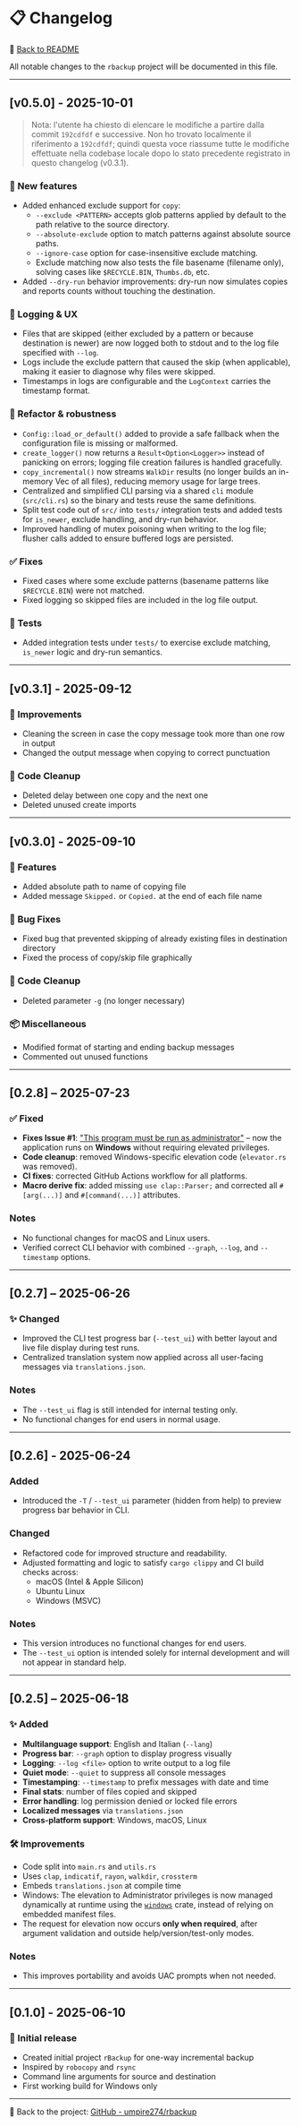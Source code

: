 # 📋 Changelog

📖 [Back to README](README.md)

All notable changes to the `rbackup` project will be documented in this file.

---

## [v0.5.0] - 2025-10-01

> Nota: l'utente ha chiesto di elencare le modifiche a partire dalla commit `192cdfdf` e successive. Non ho trovato localmente il riferimento a `192cdfdf`; quindi questa voce riassume tutte le modifiche effettuate nella codebase locale dopo lo stato precedente registrato in questo changelog (v0.3.1).

### 🚀 New features

- Added enhanced exclude support for `copy`:
  - `--exclude <PATTERN>` accepts glob patterns applied by default to the path relative to the source directory.
  - `--absolute-exclude` option to match patterns against absolute source paths.
  - `--ignore-case` option for case-insensitive exclude matching.
  - Exclude matching now also tests the file basename (filename only), solving cases like `$RECYCLE.BIN`, `Thumbs.db`, etc.
- Added `--dry-run` behavior improvements: dry-run now simulates copies and reports counts without touching the destination.

### 🧾 Logging & UX

- Files that are skipped (either excluded by a pattern or because destination is newer) are now logged both to stdout and to the log file specified with `--log`.
- Logs include the exclude pattern that caused the skip (when applicable), making it easier to diagnose why files were skipped.
- Timestamps in logs are configurable and the `LogContext` carries the timestamp format.

### 🔧 Refactor & robustness

- `Config::load_or_default()` added to provide a safe fallback when the configuration file is missing or malformed.
- `create_logger()` now returns a `Result<Option<Logger>>` instead of panicking on errors; logging file creation failures is handled gracefully.
- `copy_incremental()` now streams `WalkDir` results (no longer builds an in-memory Vec of all files), reducing memory usage for large trees.
- Centralized and simplified CLI parsing via a shared `cli` module (`src/cli.rs`) so the binary and tests reuse the same definitions.
- Split test code out of `src/` into `tests/` integration tests and added tests for `is_newer`, exclude handling, and dry-run behavior.
- Improved handling of mutex poisoning when writing to the log file; flusher calls added to ensure buffered logs are persisted.

### ✅ Fixes

- Fixed cases where some exclude patterns (basename patterns like `$RECYCLE.BIN`) were not matched.
- Fixed logging so skipped files are included in the log file output.

### 🧪 Tests

- Added integration tests under `tests/` to exercise exclude matching, `is_newer` logic and dry-run semantics.

---

## [v0.3.1] - 2025-09-12

### 🚀 Improvements

- Cleaning the screen in case the copy message took more than one row in output
- Changed the output message when copying to correct punctuation 

### 🔧 Code Cleanup

- Deleted delay between one copy and the next one
- Deleted unused create imports

---

## [v0.3.0] - 2025-09-10

### 🚀 Features

- Added absolute path to name of copying file
- Added message `Skipped.` or `Copied.` at the end of each file name

### 🐛 Bug Fixes

- Fixed bug that prevented skipping of already existing files in destination directory
- Fixed the process of copy/skip file graphically

### 🔧 Code Cleanup

- Deleted parameter `-g` (no longer necessary)

### 📦 Miscellaneous

- Modified format of starting and ending backup messages
- Commented out unused functions

---

## [0.2.8] – 2025-07-23

### ✅ Fixed

- **Fixes Issue #1**: ["This program must be run as administrator"](https://github.com/umpire274/rBackup/issues/1) – now
  the application runs on **Windows** without requiring elevated privileges.
- **Code cleanup**: removed Windows-specific elevation code (`elevator.rs` was removed).
- **CI fixes**: corrected GitHub Actions workflow for all platforms.
- **Macro derive fix**: added missing `use clap::Parser;` and corrected all `#[arg(...)]` and `#[command(...)]`
  attributes.

### Notes

- No functional changes for macOS and Linux users.
- Verified correct CLI behavior with combined `--graph`, `--log`, and `--timestamp` options.

---
## [0.2.7] – 2025-06-26

### ✨ Changed

- Improved the CLI test progress bar (`--test_ui`) with better layout and live file display during test runs.
- Centralized translation system now applied across all user-facing messages via `translations.json`.

### Notes

- The `--test_ui` flag is still intended for internal testing only.
- No functional changes for end users in normal usage.

---

## [0.2.6] - 2025-06-24

### Added
- Introduced the `-T` / `--test_ui` parameter (hidden from help) to preview progress bar behavior in CLI.

### Changed
- Refactored code for improved structure and readability.
- Adjusted formatting and logic to satisfy `cargo clippy` and CI build checks across:
  - macOS (Intel & Apple Silicon)
  - Ubuntu Linux
  - Windows (MSVC)

### Notes
- This version introduces no functional changes for end users.
- The `--test_ui` option is intended solely for internal development and will not appear in standard help.

---

## [0.2.5] – 2025-06-18

### ✨ Added
- **Multilanguage support**: English and Italian (`--lang`)
- **Progress bar**: `--graph` option to display progress visually
- **Logging**: `--log <file>` option to write output to a log file
- **Quiet mode**: `--quiet` to suppress all console messages
- **Timestamping**: `--timestamp` to prefix messages with date and time
- **Final stats**: number of files copied and skipped
- **Error handling**: log permission denied or locked file errors
- **Localized messages** via `translations.json`
- **Cross-platform support**: Windows, macOS, Linux

### 🛠️ Improvements
- Code split into `main.rs` and `utils.rs`
- Uses `clap`, `indicatif`, `rayon`, `walkdir`, `crossterm`
- Embeds `translations.json` at compile time
- Windows: The elevation to Administrator privileges is now managed dynamically at runtime using the [`windows`](https://crates.io/crates/windows) crate, instead of relying on embedded manifest files.
- The request for elevation now occurs **only when required**, after argument validation and outside help/version/test-only modes.

### Notes
- This improves portability and avoids UAC prompts when not needed.

---

## [0.1.0] - 2025-06-10

### 🧱 Initial release
- Created initial project `rBackup` for one-way incremental backup
- Inspired by `robocopy` and `rsync`
- Command line arguments for source and destination
- First working build for Windows only

---

🔗 Back to the project: [GitHub - umpire274/rbackup](https://github.com/umpire274/rbackup)
